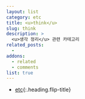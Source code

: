 ```yaml
---
layout: list
category: etc
title: <u>think</u>
slug: think
description: >
  <u>생각 정리</u> 관련 카테고리
related_posts:
  -
addons:
  - related
  - comments
list: true
---
```


* [etc]{:.heading.flip-title}

[etc]: /etc/
